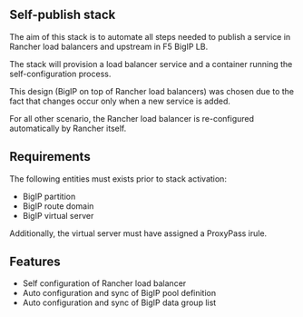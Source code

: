 ## Self-publish stack

The aim of this stack is to automate all steps needed to publish a service in Rancher load balancers and upstream in F5 BigIP LB.

The stack will provision a load balancer service and a container running the self-configuration process.

This design (BigIP on top of Rancher load balancers) was chosen due to the fact that changes occur only when a new service is added.

For all other scenario, the Rancher load balancer is re-configured automatically by Rancher itself.

## Requirements

The following entities must exists prior to stack activation:

- BigIP partition
- BigIP route domain
- BigIP virtual server

Additionally, the virtual server must have assigned a ProxyPass irule.

## Features

- Self configuration of Rancher load balancer
- Auto configuration and sync of BigIP pool definition
- Auto configuration and sync of BigIP data group list
